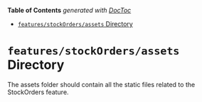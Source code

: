 <!-- START doctoc generated TOC please keep comment here to allow auto update -->
<!-- DON'T EDIT THIS SECTION, INSTEAD RE-RUN doctoc TO UPDATE -->

**Table of Contents** _generated with [DocToc](https://github.com/thlorenz/doctoc)_

- [`features/stockOrders/assets` Directory](#featuresstockordersassets-directory)

<!-- END doctoc generated TOC please keep comment here to allow auto update -->

# `features/stockOrders/assets` Directory

The assets folder should contain all the static files related to the StockOrders feature.
